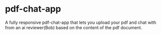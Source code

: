 # pdf-chat-app
A fully responsive pdf-chat-app that lets you upload your pdf and chat with from an ai reviewer(Bob) based on the content of the pdf document.
